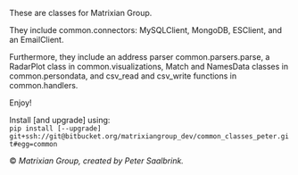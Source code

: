 These are classes for Matrixian Group.  

They include common.connectors: MySQLClient, MongoDB, ESClient, and an EmailClient.  

Furthermore, they include an address parser common.parsers.parse, a RadarPlot class in common.visualizations, Match and NamesData classes in common.persondata, and csv_read and csv_write functions in common.handlers.

Enjoy!

Install \[and upgrade\] using:  
`pip install [--upgrade] git+ssh://git@bitbucket.org/matrixiangroup_dev/common_classes_peter.git#egg=common`  



© _Matrixian Group, created by Peter Saalbrink._
